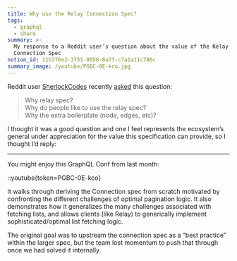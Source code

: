 ```yaml
---
title: Why use the Relay Connection Spec?
tags:
  - graphql
  - share
summary: >-
  My response to a Reddit user’s question about the value of the Relay
  Connection Spec
notion_id: 11b376e2-3751-8058-8a7f-c7a1a11c786c
summary_image: /youtube/PGBC-0E-kco.jpg
---
```

Reddit user [SherlockCodes](https://www.reddit.com/user/SherlockCodes/) recently [asked](https://www.reddit.com/r/graphql/s/wB2DEFtFQg) this question:

> Why relay spec?\
> Why do people like to use the relay spec?\
> Why the extra boilerplate (node, edges, etc)?

I thought it was a good question and one I feel represents the ecosystem’s general under appreciation for the value this specification can provide, so I thought I’d reply:

---

You might enjoy this GraphQL Conf from last month:

::youtube{token=PGBC-0E-kco}

It walks through deriving the Connection spec from scratch motivated by confronting the different challenges of optimal pagination logic. It also demonstrates how it generalizes the many challenges associated with fetching lists, and allows clients (like Relay) to generically implement sophisticated/optimal list fetching logic.

The original goal was to upstream the connection spec as a “best practice” within the larger spec, but the team lost momentum to push that through once we had solved it internally.
